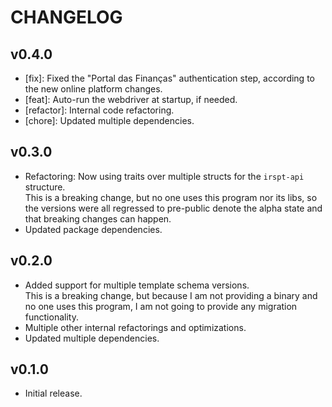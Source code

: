 # CHANGELOG

## v0.4.0
- [fix]: Fixed the "Portal das Finanças" authentication step, according to the new online platform changes.
- [feat]: Auto-run the webdriver at startup, if needed.
- [refactor]: Internal code refactoring.
- [chore]: Updated multiple dependencies.

## v0.3.0
- Refactoring: Now using traits over multiple structs for the `irspt-api` structure.\
  This is a breaking change, but no one uses this program nor its libs, so the versions were
  all regressed to pre-public denote the alpha state and that breaking changes can happen.
- Updated package dependencies.

## v0.2.0
- Added support for multiple template schema versions.\
  This is a breaking change, but because I am not providing a binary and no one uses this program,
  I am not going to provide any migration functionality.
- Multiple other internal refactorings and optimizations.
- Updated multiple dependencies.

## v0.1.0
- Initial release.
